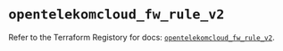 # `opentelekomcloud_fw_rule_v2`

Refer to the Terraform Registory for docs: [`opentelekomcloud_fw_rule_v2`](https://www.terraform.io/docs/providers/opentelekomcloud/r/fw_rule_v2).

